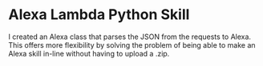 # Alexa Lambda Python Skill
I created an Alexa class that parses the JSON from the requests to Alexa. This offers more flexibility by solving the problem of being able to make an Alexa skill in-line without having to upload a .zip.

